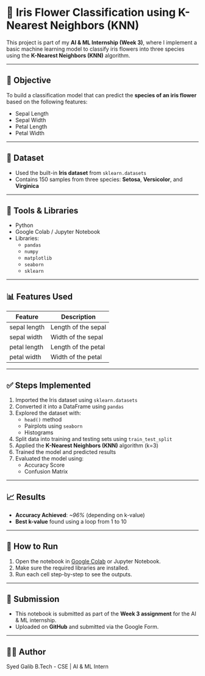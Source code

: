 # 🌸 Iris Flower Classification using K-Nearest Neighbors (KNN)

This project is part of my **AI & ML Internship (Week 3)**, where I implement a basic machine learning model to classify iris flowers into three species using the **K-Nearest Neighbors (KNN)** algorithm.

---

## 📌 Objective

To build a classification model that can predict the **species of an iris flower** based on the following features:

- Sepal Length
- Sepal Width
- Petal Length
- Petal Width

---

## 📁 Dataset

- Used the built-in **Iris dataset** from `sklearn.datasets`
- Contains 150 samples from three species: **Setosa**, **Versicolor**, and **Virginica**

---

## 🔧 Tools & Libraries

- Python
- Google Colab / Jupyter Notebook
- Libraries:
  - `pandas`
  - `numpy`
  - `matplotlib`
  - `seaborn`
  - `sklearn`

---

## 📊 Features Used

| Feature        | Description          |
|----------------|----------------------|
| sepal length   | Length of the sepal  |
| sepal width    | Width of the sepal   |
| petal length   | Length of the petal  |
| petal width    | Width of the petal   |

---

## ✅ Steps Implemented

1. Imported the Iris dataset using `sklearn.datasets`
2. Converted it into a DataFrame using `pandas`
3. Explored the dataset with:
   - `head()` method
   - Pairplots using `seaborn`
   - Histograms
4. Split data into training and testing sets using `train_test_split`
5. Applied the **K-Nearest Neighbors (KNN)** algorithm (k=3)
6. Trained the model and predicted results
7. Evaluated the model using:
   - Accuracy Score
   - Confusion Matrix

---

## 📈 Results

- **Accuracy Achieved**: _~96%_ (depending on k-value)
- **Best k-value** found using a loop from 1 to 10

---

## 📌 How to Run

1. Open the notebook in [Google Colab](https://colab.research.google.com/) or Jupyter Notebook.
2. Make sure the required libraries are installed.
3. Run each cell step-by-step to see the outputs.

---

## 📝 Submission

- This notebook is submitted as part of the **Week 3 assignment** for the AI & ML internship.
- Uploaded on **GitHub** and submitted via the Google Form.

---

## 🙋‍♀️ Author

Syed Galib
B.Tech - CSE | AI & ML Intern  
